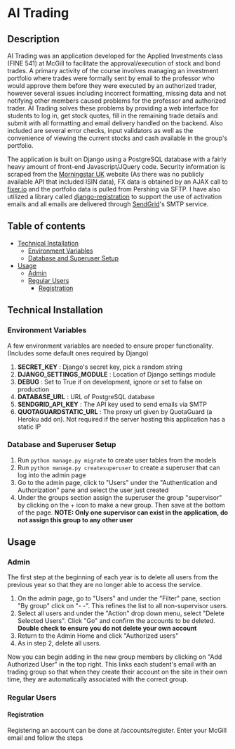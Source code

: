 # AI Trading

## Description

AI Trading was an application developed for the Applied Investments class (FINE 541) at McGill to facilitate the approval/execution of stock and bond trades. A primary activity of the course involves managing an investment portfolio where trades were formally sent by email to the professor who would approve them before they were executed by an authorized trader, however several issues including incorrect formatting, missing data and not notifying other members caused problems for the professor and authorized trader. AI Trading solves these problems by providing a web interface for students to log in, get stock quotes, fill in the remaining trade details and submit with all formatting and email delivery handled on the backend. Also included are several error checks, input validators as well as the convenience of viewing the current stocks and cash available in the group's portfolio.

The application is built on Django using a PostgreSQL database with a fairly heavy amount of front-end Javascript/JQuery code. Security information is scraped from the [Morningstar UK](http://www.morningstar.co.uk/uk/) website (As there was no publicly available API that included ISIN data), FX data is obtained by an AJAX call to [fixer.io](http://fixer.io/) and the portfolio data is pulled from Pershing via SFTP. I have also utilized a library called [django-registration](https://django-registration.readthedocs.io) to support the use of activation emails and all emails are delivered through [SendGrid](https://sendgrid.com/)'s SMTP service.

## Table of contents

- [Technical Installation](#technical-installation)
  * [Environment Variables](#environment-variables)
  * [Database and Superuser Setup](#database-and-superuser-setup)
- [Usage](#usage)
  * [Admin](#admin)
  * [Regular Users](#regular-users)
    + [Registration](#registration)

## Technical Installation

### Environment Variables
A few environment variables are needed to ensure proper functionality. (Includes some default ones required by Django)

1. **SECRET_KEY** : Django's secret key, pick a random string
2. **DJANGO_SETTINGS_MODULE** : Location of Django settings module
2. **DEBUG** : Set to True if on development, ignore or set to false on production
3. **DATABASE_URL** : URL of PostgreSQL database
4. **SENDGRID_API_KEY** : The API key used to send emails via SMTP
5. **QUOTAGUARDSTATIC_URL** : The proxy url given by QuotaGuard (a Heroku add on). Not required if the server hosting this application has a static IP

### Database and Superuser Setup

1. Run `python manage.py migrate` to create user tables from the models
2. Run `python manage.py createsuperuser` to create a superuser that can log into the admin page
3. Go to the admin page, click to "Users" under the "Authentication and Authorization" pane and select the user just created
4. Under the groups section assign the superuser the group "supervisor" by clicking on the + icon to make a new group. Then save at the bottom of the page.
**NOTE: Only one supervisor can exist in the application, do not assign this group to any other user**

## Usage

### Admin

The first step at the beginning of each year is to delete all users from the previous year so that they are no longer able to access the service.
1. On the admin page, go to "Users" and under the "Filter" pane, section "By group" click on "- -". This refines the list to all non-supervisor users.
2. Select all users and under the "Action" drop down menu, select "Delete Selected Users". Click "Go" and confirm the accounts to be deleted. **Double check to ensure you do not delete your own account**
3. Return to the Admin Home and click "Authorized users"
4. As in step 2, delete all users.

Now you can begin adding in the new group members by clicking on "Add Authorized User" in the top right. This links each student's email with an trading group so that when they create their account on the site in their own time, they are automatically associated with the correct group.

### Regular Users

#### Registration
Registering an account can be done at /accounts/register. Enter your McGill email and follow the steps